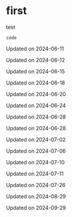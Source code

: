 # first

test

`code`


Updated on 2024-06-11

Updated on 2024-06-12

Updated on 2024-06-15

Updated on 2024-06-18

Updated on 2024-06-20

Updated on 2024-06-24

Updated on 2024-06-28

Updated on 2024-06-28

Updated on 2024-07-02

Updated on 2024-07-06

Updated on 2024-07-10

Updated on 2024-07-11

Updated on 2024-07-26

Updated on 2024-08-29

Updated on 2024-09-29